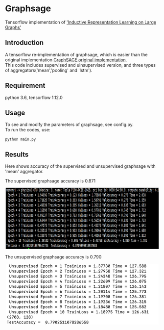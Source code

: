 # Graphsage
Tensorflow implementation of ['Inductive Representation Learning on Large Graphs'](http://papers.nips.cc/paper/6703-inductive-representation-learning-on-large-graphs)   

## Introduction
A tensorflow re-implementation of graphsage, which is easier than the original implementation [GraphSAGE original implementation](https://github.com/williamleif/GraphSAGE).   
This code includes supervised and uinsupervised version, and three types of aggregators('mean','pooling' and 'lstm').   

## Requirement
python 3.6, tensorflow 1.12.0   

## Usage   
To see and modify the parameters of graphsage, see config.py.   
To run the codes, use:   
```
python main.py
```

## Results
Here shows accuracy of the supervised and unsupervised graphsage with 'mean' aggregator.   

The supervised graphsage accuracy is 0.871    

<div align=center><img src="https://github.com/cherisyu/graphsage/blob/master/sup.png" width="500" height="200" alt="supervised accuracy=0.871"/></div>      


The unsupervised graphsage accuracy is 0.790    

<div align=center><img src="https://github.com/cherisyu/graphsage/blob/master/unsup.png" width="500" height="200" alt="unsupervised accuracy=0.0.79"/>   
